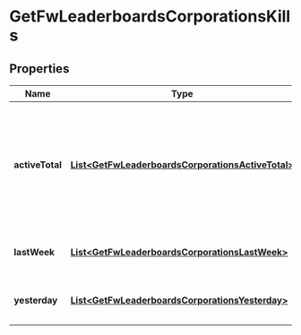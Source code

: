 
# GetFwLeaderboardsCorporationsKills

## Properties
Name | Type | Description | Notes
------------ | ------------- | ------------- | -------------
**activeTotal** | [**List&lt;GetFwLeaderboardsCorporationsActiveTotal&gt;**](GetFwLeaderboardsCorporationsActiveTotal.md) | Top 10 ranking of corporations active in faction warfare by total kills. A corporation is considered \&quot;active\&quot; if they have participated in faction warfare in the past 14 days. | 
**lastWeek** | [**List&lt;GetFwLeaderboardsCorporationsLastWeek&gt;**](GetFwLeaderboardsCorporationsLastWeek.md) | Top 10 ranking of corporations by kills in the past week | 
**yesterday** | [**List&lt;GetFwLeaderboardsCorporationsYesterday&gt;**](GetFwLeaderboardsCorporationsYesterday.md) | Top 10 ranking of corporations by kills in the past day | 



